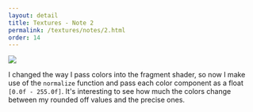 ```yaml
---
layout: detail
title: Textures - Note 2
permalink: /textures/notes/2.html
order: 14
---
```


<img src="{{ site.baseurl }}/assets/textures/notes/2/1.png">

I changed the way I pass colors into the fragment shader, so now I make use of the ```normalize``` function and pass each color component as a float ```[0.0f - 255.0f]```. It's interesting to see how much the colors change between my rounded off values and the precise ones.